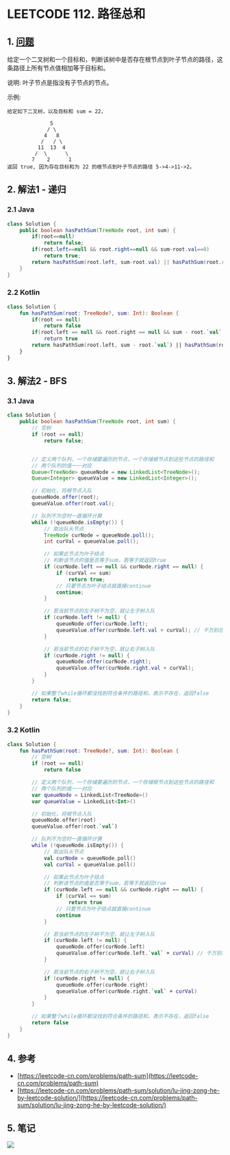 # LEETCODE 112. 路径总和

## 1. [问题](https://leetcode-cn.com/problems/path-sum/)

给定一个二叉树和一个目标和，判断该树中是否存在根节点到叶子节点的路径，这条路径上所有节点值相加等于目标和。

说明: 叶子节点是指没有子节点的节点。

示例:

```
给定如下二叉树，以及目标和 sum = 22，

              5
             / \
            4   8
           /   / \
          11  13  4
         /  \      \
        7    2      1
返回 true, 因为存在目标和为 22 的根节点到叶子节点的路径 5->4->11->2。
```

## 2. 解法1 - 递归

### 2.1 Java

```java
class Solution {
    public boolean hasPathSum(TreeNode root, int sum) {
        if(root==null)
            return false;
        if(root.left==null && root.right==null && sum-root.val==0)
            return true;
        return hasPathSum(root.left, sum-root.val) || hasPathSum(root.right, sum-root.val);//记得减去root.val
    }
}
```

### 2.2 Kotlin

```kotlin
class Solution {
    fun hasPathSum(root: TreeNode?, sum: Int): Boolean {
        if(root == null) 
            return false
        if(root.left == null && root.right == null && sum - root.`val` == 0) 
            return true
        return hasPathSum(root.left, sum - root.`val`) || hasPathSum(root.right, sum - root.`val`)
    }
}
```

## 3. 解法2 - BFS

### 3.1 Java

```java
class Solution {
    public boolean hasPathSum(TreeNode root, int sum) {
        // 空树
        if (root == null) 
            return false;


        // 定义两个队列，一个存储要遍历的节点，一个存储根节点到这些节点的路径和
        // 两个队列的值一一对应
        Queue<TreeNode> queueNode = new LinkedList<TreeNode>();
        Queue<Integer> queueValue = new LinkedList<Integer>();

        // 初始化，将根节点入队
        queueNode.offer(root);
        queueValue.offer(root.val);

        // 队列不为空时一直循环计算
        while (!queueNode.isEmpty()) {
            // 取出队头节点
            TreeNode curNode = queueNode.poll();
            int curVal = queueValue.poll();

            // 如果此节点为叶子结点
            // 判断该节点的值是否等于sum，若等于就返回true
            if (curNode.left == null && curNode.right == null) {
                if (curVal == sum) 
                    return true;
                // 只要节点为叶子结点就直接continue
                continue;
            }

            // 若当前节点的左子树不为空，就让左子树入队
            if (curNode.left != null) {
                queueNode.offer(curNode.left);
                queueValue.offer(curNode.left.val + curVal); // 千万别忘记加上curVal！在累积和啊！
            }

            // 若当前节点的右子树不为空，就让右子树入队
            if (curNode.right != null) {
                queueNode.offer(curNode.right);
                queueValue.offer(curNode.right.val + curVal);
            }
        }

        // 如果整个while循环都没找到符合条件的路径和，表示不存在，返回false
        return false;
    }
}
```

### 3.2 Kotlin

```kotlin
class Solution {
    fun hasPathSum(root: TreeNode?, sum: Int): Boolean {
        // 空树
        if (root == null) 
            return false

        // 定义两个队列，一个存储要遍历的节点，一个存储根节点到这些节点的路径和
        // 两个队列的值一一对应
        var queueNode = LinkedList<TreeNode>()
        var queueValue = LinkedList<Int>()

        // 初始化，将根节点入队
        queueNode.offer(root)
        queueValue.offer(root.`val`)

        // 队列不为空时一直循环计算
        while (!queueNode.isEmpty()) {
            // 取出队头节点
            val curNode = queueNode.poll()
            val curVal = queueValue.poll()

            // 如果此节点为叶子结点
            // 判断该节点的值是否等于sum，若等于就返回true
            if (curNode.left == null && curNode.right == null) {
                if (curVal == sum) 
                    return true
                // 只要节点为叶子结点就直接continue
                continue
            }

            // 若当前节点的左子树不为空，就让左子树入队
            if (curNode.left != null) {
                queueNode.offer(curNode.left)
                queueValue.offer(curNode.left.`val` + curVal) // 千万别忘记加上curVal！在累积和啊！
            }

            // 若当前节点的右子树不为空，就让右子树入队
            if (curNode.right != null) {
                queueNode.offer(curNode.right)
                queueValue.offer(curNode.right.`val` + curVal)
            }
        }

        // 如果整个while循环都没找到符合条件的路径和，表示不存在，返回false
        return false
    }
}
```

## 4. 参考

* [https://leetcode-cn.com/problems/path-sum](https://leetcode-cn.com/problems/path-sum)
* [https://leetcode-cn.com/problems/path-sum/solution/lu-jing-zong-he-by-leetcode-solution/](https://leetcode-cn.com/problems/path-sum/solution/lu-jing-zong-he-by-leetcode-solution/)

## 5. 笔记

![](https://777blog.oss-cn-shanghai.aliyuncs.com/leetcode/leetcode-112.jpg)
